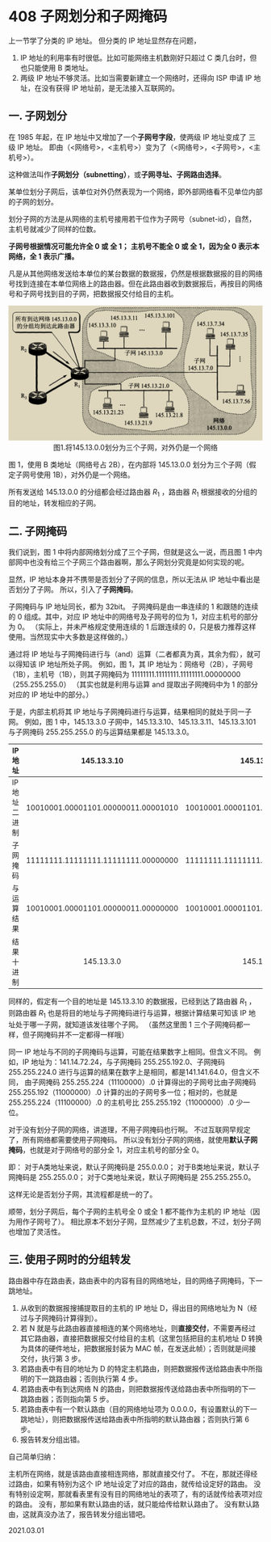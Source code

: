 # 408 子网划分和子网掩码

上一节学了分类的 IP 地址。
但分类的 IP 地址显然存在问题，

1. IP 地址的利用率有时很低。比如可能网络主机数刚好只超过 C 类几台时，但也只能使用 B 类地址。
2. 两级 IP 地址不够灵活。比如当需要新建立一个网络时，还得向 ISP 申请 IP 地址，在没有获得 IP 地址前，是无法接入互联网的。

## 一. 子网划分

在 1985 年起，在 IP 地址中又增加了一个**子网号字段**，使两级 IP 地址变成了 三级 IP 地址。
即由（<网络号>，<主机号>）变为了（<网络号>，<子网号>，<主机号>）。

这种做法叫作**子网划分（subnetting）**，或**子网寻址、子网路由选择**。

某单位划分子网后，该单位对外仍然表现为一个网络，即外部网络看不见单位内部的子网的划分。

划分子网的方法是从网络的主机号接用若干位作为子网号（subnet-id），自然，主机号就减少了同样的位数。

**子网号根据情况可能允许全 0 或 全 1；**
**主机号不能全 0 或 全 1，因为全 0 表示本网络，全 1 表示广播。**

凡是从其他网络发送给本单位的某台数据的数据报，仍然是根据数据报的目的网络号找到连接在本单位网络上的路由器。但在此路由器收到数据报后，再按目的网络号和子网号找到目的子网，把数据报交付给目的主机。

<img src="计网408-1.png" alt="计网408-1" style="zoom:67%;" />

<center>图1.将145.13.0.0划分为三个子网，对外仍是一个网络</center>

图 1，使用 B 类地址（网络号占 2B），在内部将 145.13.0.0 划分为三个子网（假定子网号使用 1B），对外仍是一个网络。

所有发送给 145.13.0.0 的分组都会经过路由器 $R_1$ ，路由器 $R_1$ 根据接收的分组的目的地址，转发相应的子网。

## 二. 子网掩码

我们说到，图 1 中将内部网络划分成了三个子网，但就是这么一说，而且图 1 中内部网中也没有给三个子网三个路由器啊，那么子网划分究竟是如何实现的呢。

显然，IP 地址本身并不携带是否划分了子网的信息，所以无法从 IP 地址中看出是否划分了子网。
所以，引入了**子网掩码**。

子网掩码与 IP 地址同长，都为 32bit。
子网掩码是由一串连续的 1 和跟随的连续的 0 组成。其中，对应 IP 地址中的网络号及子网号的位为 1，对应主机号的部分为 0。
（实际上，并未严格规定使用连续的 1 后跟连续的 0，只是极力推荐这样使用。当然现实中大多数是这样做的。）

通过将 IP 地址与子网掩码进行与（and）运算（二者都真为真，其余为假），就可以得知该 IP 地址所处子网。
例如，图 1，其 IP 地址为：网络号（2B），子网号（1B），主机号（1B），则其子网掩码为 11111111.11111111.11111111.00000000（255.255.255.0）
（其实也就是利用与运算 and 提取出子网掩码中为 1 的部分对应的 IP 地址中的部分。）

于是，内部主机将其 IP 地址与子网掩码进行与运算，结果相同的就处于同一子网。
例如，图 1 中，145.13.3.0 子网中，145.13.3.10、145.13.3.11、145.13.3.101 与子网掩码 255.255.255.0 的与运算结果都是 145.13.3.0。

| IP地址       |             145.13.3.10             |             145.13.3.11             |
| ------------ | :---------------------------------: | :---------------------------------: |
| IP地址二进制 | 10010001.00001101.00000011.00001010 | 10010001.00001101.00000011.01100101 |
| 子网掩码     | 11111111.11111111.11111111.00000000 | 11111111.11111111.11111111.00000000 |
| 与运算结果   | 10010001.00001101.00000011.00000000 | 10010001.00001101.00000011.00000000 |
| 结果十进制   |             145.13.3.0              |             145.13.3.0              |

同样的，假定有一个目的地址是 145.13.3.10 的数据报，已经到达了路由器 $R_1$ ，则路由器 $R_1$ 也是将目的地址与子网掩码进行与运算，根据计算结果可知该 IP 地址处于哪一子网，就知道该发往哪个子网。
（虽然这里图 1 三个子网掩码都一样，但子网掩码并不一定都得一样哦）

同一 IP 地址与不同的子网掩码与运算，可能在结果数字上相同。但含义不同。
例如，IP 地址为：141.14.72.24，与子网掩码 255.255.192.0、子网掩码 255.255.224.0 进行与运算的结果在数字上是相同，都是141.141.64.0，但含义不同，
由子网掩码 255.255.224（11100000）.0 计算得出的子网号比由子网掩码 255.255.192（11000000）.0 计算的出的子网号多一位；相对的，也就是 255.255.224（11100000）.0 的主机号比 255.255.192（11000000）.0 少一位。

对于没有划分子网的网络，讲道理，不用子网掩码也行啊。
不过互联网早规定了，所有网络都需要使用子网掩码。
所以没有划分子网的网络，就使用**默认子网掩码**，也就是对于网络号的部分全 1，对应主机号的部分全 0。

即：
对于A类地址来说，默认子网掩码是 255.0.0.0；
对于B类地址来说，默认子网掩码是 255.255.0.0；
对于C类地址来说，默认子网掩码是 255.255.255.0。

这样无论是否划分子网，其流程都是统一的了。

顺带，划分子网后，每个子网的主机号全 0 或全 1 都不能作为主机的 IP 地址（因为用作子网号了）。
相比原本不划分子网，显然减少了主机总数，不过，划分子网也增加了灵活性。

## 三. 使用子网时的分组转发

路由器中存在路由表，路由表中的内容有目的网络地址，目的网络子网掩码，下一跳地址。

1. 从收到的数据报搜捕提取目的主机的 IP 地址 D，得出目的网络地址为 N（经过与子网掩码计算得到）。
2. 若 N 就是与此路由器直接相连的某个网络地址，则**直接交付**，不需要再经过其它路由器，直接把数据报交付给目的主机（这里包括把目的主机地址 D 转换为具体的硬件地址，把数据报封装为 MAC 帧，在发送此帧）；否则就是间接交付，执行第 3 步。
3. 若路由表中有目的地址为 D 的特定主机路由，则把数据报传送给路由表中所指明的下一跳路由器；否则执行第 4 步。
4. 若路由表中有到达网络 N 的路由，则把数据报传送给路由表中所指明的下一跳路由器；否则指向第 5 步。
5. 若路由表中有一个默认路由（目的网络地址项为 0.0.0.0，有设置默认的下一跳地址），则把数据报传送给路由表中所指明的默认路由器；否则执行第 6 步。
6. 报告转发分组出错。

自己简单归纳：

主机所在网络，就是该路由直接相连网络，那就直接交付了。
不在，那就还得经过路由，如果有特别为这个 IP 地址设定了对应的路由，就传给设定好的路由。
没有特别设定啊，那就看表里有没有目的网络地址的表项了，有的话就传给表项对应的路由。
没有，那如果有默认路由的话，就只能给传给默认路由了。
没有默认路由，这就真没办法了，报告转发分组出错吧。

2021.03.01